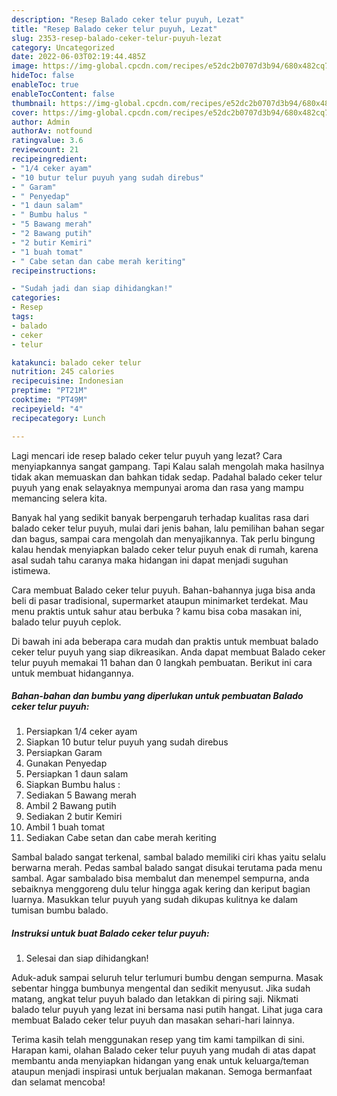 ```yaml
---
description: "Resep Balado ceker telur puyuh, Lezat"
title: "Resep Balado ceker telur puyuh, Lezat"
slug: 2353-resep-balado-ceker-telur-puyuh-lezat
category: Uncategorized
date: 2022-06-03T02:19:44.485Z
image: https://img-global.cpcdn.com/recipes/e52dc2b0707d3b94/680x482cq70/balado-ceker-telur-puyuh-foto-resep-utama.jpg
hideToc: false
enableToc: true
enableTocContent: false
thumbnail: https://img-global.cpcdn.com/recipes/e52dc2b0707d3b94/680x482cq70/balado-ceker-telur-puyuh-foto-resep-utama.jpg
cover: https://img-global.cpcdn.com/recipes/e52dc2b0707d3b94/680x482cq70/balado-ceker-telur-puyuh-foto-resep-utama.jpg
author: Admin
authorAv: notfound
ratingvalue: 3.6
reviewcount: 21
recipeingredient:
- "1/4 ceker ayam"
- "10 butur telur puyuh yang sudah direbus"
- " Garam"
- " Penyedap"
- "1 daun salam"
- " Bumbu halus "
- "5 Bawang merah"
- "2 Bawang putih"
- "2 butir Kemiri"
- "1 buah tomat"
- " Cabe setan dan cabe merah keriting"
recipeinstructions:

- "Sudah jadi dan siap dihidangkan!"
categories:
- Resep
tags:
- balado
- ceker
- telur

katakunci: balado ceker telur 
nutrition: 245 calories
recipecuisine: Indonesian
preptime: "PT21M"
cooktime: "PT49M"
recipeyield: "4"
recipecategory: Lunch

---
```



Lagi mencari ide resep balado ceker telur puyuh yang lezat? Cara menyiapkannya sangat gampang. Tapi Kalau salah mengolah maka hasilnya tidak akan memuaskan dan bahkan tidak sedap. Padahal balado ceker telur puyuh yang enak selayaknya mempunyai aroma dan rasa yang mampu memancing selera kita.


Banyak hal yang sedikit banyak berpengaruh terhadap kualitas rasa dari balado ceker telur puyuh, mulai dari jenis bahan, lalu pemilihan bahan segar dan bagus, sampai cara mengolah dan menyajikannya. Tak perlu bingung kalau hendak menyiapkan balado ceker telur puyuh enak di rumah, karena asal sudah tahu caranya maka hidangan ini dapat menjadi suguhan istimewa.

Cara membuat Balado ceker telur puyuh. Bahan-bahannya juga bisa anda beli di pasar tradisional, supermarket ataupun minimarket terdekat. Mau menu praktis untuk sahur atau berbuka ? kamu bisa coba masakan ini, balado telur puyuh ceplok.


Di bawah ini ada beberapa cara mudah dan praktis untuk membuat balado ceker telur puyuh yang siap dikreasikan. Anda dapat membuat Balado ceker telur puyuh memakai 11 bahan dan 0 langkah pembuatan. Berikut ini cara untuk membuat hidangannya.

<!--inarticleads1-->

##### Bahan-bahan dan bumbu yang diperlukan untuk pembuatan Balado ceker telur puyuh:

1. Persiapkan 1/4 ceker ayam
1. Siapkan 10 butur telur puyuh yang sudah direbus
1. Persiapkan  Garam
1. Gunakan  Penyedap
1. Persiapkan 1 daun salam
1. Siapkan  Bumbu halus :
1. Sediakan 5 Bawang merah
1. Ambil 2 Bawang putih
1. Sediakan 2 butir Kemiri
1. Ambil 1 buah tomat
1. Sediakan  Cabe setan dan cabe merah keriting


Sambal balado sangat terkenal, sambal balado memiliki ciri khas yaitu selalu berwarna merah. Pedas sambal balado sangat disukai terutama pada menu sambal. Agar sambalado bisa membalut dan menempel sempurna, anda sebaiknya menggoreng dulu telur hingga agak kering dan keriput bagian luarnya. Masukkan telur puyuh yang sudah dikupas kulitnya ke dalam tumisan bumbu balado. 

<!--inarticleads2-->

##### Instruksi untuk buat Balado ceker telur puyuh:


1. Selesai dan siap dihidangkan!

Aduk-aduk sampai seluruh telur terlumuri bumbu dengan sempurna. Masak sebentar hingga bumbunya mengental dan sedikit menyusut. Jika sudah matang, angkat telur puyuh balado dan letakkan di piring saji. Nikmati balado telur puyuh yang lezat ini bersama nasi putih hangat. Lihat juga cara membuat Balado ceker telur puyuh dan masakan sehari-hari lainnya. 

Terima kasih telah menggunakan resep yang tim kami tampilkan di sini. Harapan kami, olahan Balado ceker telur puyuh yang mudah di atas dapat membantu anda menyiapkan hidangan yang enak untuk keluarga/teman ataupun menjadi inspirasi untuk berjualan makanan. Semoga bermanfaat dan selamat mencoba!
